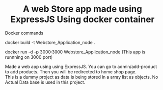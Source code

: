 <h1 align="center">A web Store app made using ExpressJS Using docker container</h1>

Docker commands

docker build -t Webstore_Application_node .

docker run -d -p 3000:3000 Webstore_Application_node (This app is runnning on 3000 port)

Made a web app using using ExpressJS. You can go to admin/add-product to add products. Then you will be redirected to home shop page.
<br>
This is a dummy project as data is being stored in a array list as objects. No Actual Data base is used in this project. 
